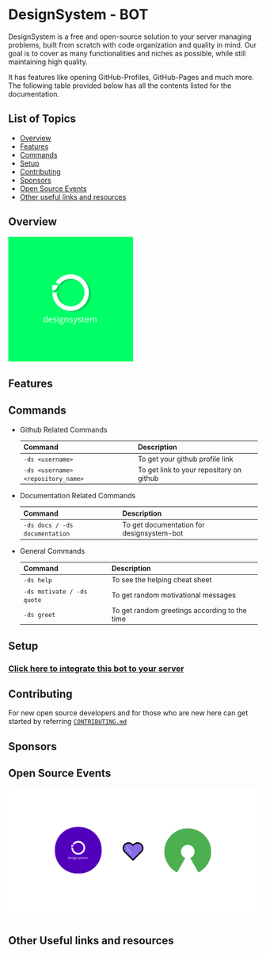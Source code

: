 # DesignSystem - BOT

DesignSystem is a free and open-source solution to your server managing problems, built from scratch with code organization and quality in mind. Our goal is to cover as many functionalities and niches as possible, while still maintaining high quality.

It has features like opening GitHub-Profiles, GitHub-Pages and much more. The following table provided below has all the contents listed for the documentation.

## List of Topics

- [Overview](#overview)
- [Features](#features)
- [Commands](#commands)
- [Setup](#setup)
- [Contributing](#contributing)
- [Sponsors](#sponsors)
- [Open Source Events](#open-source-events)
- [Other useful links and resources](#other-useful-links-and-resources)

## Overview

<img src="designsystem-gif-profile.gif"
style="width: 50%;">

## Features

## Commands

- Github Related Commands

    |Command                                  | Description |
    |-----------------------------------------|-------------|
    |```-ds <username>```                     | To get your github profile link|
    |```-ds <username> <repository_name>```   | To get link to your repository on github|
    
- Documentation Related Commands

    |Command                                  | Description |
    |-----------------------------------------|-------------|
    |```-ds docs / -ds documentation```       | To get documentation for designsystem-bot|

- General Commands

    |Command                                  | Description |
    |-----------------------------------------|-------------|
    |```-ds help```                           | To see the helping cheat sheet|
    |```-ds motivate / -ds quote```           | To get random motivational messages |
    |```-ds greet```                          | To get random greetings according to the time|
    



## Setup
### [Click here to integrate this bot to your server](https://discord.com/api/oauth2/authorize?client_id=789135107486777354&permissions=0&scope=bot)

## Contributing

For new open source developers and for those who are new here can get started by referring [```CONTRIBUTING.md```](https://github.com/yashsehgal/designsystem-bot/blob/master/CONTRIBUTING.md)
## Sponsors

## Open Source Events

![ds-loves-open-source](https://raw.githubusercontent.com/yashsehgal/designsystem-bot/master/love-open-source%402x.png)

## Other Useful links and resources
